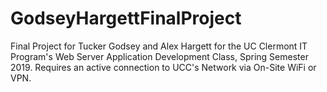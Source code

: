 # GodseyHargettFinalProject
Final Project for Tucker Godsey and Alex Hargett for the UC Clermont IT Program's Web Server Application Development Class, Spring Semester 2019. Requires an active connection to UCC's Network via On-Site WiFi or VPN.
